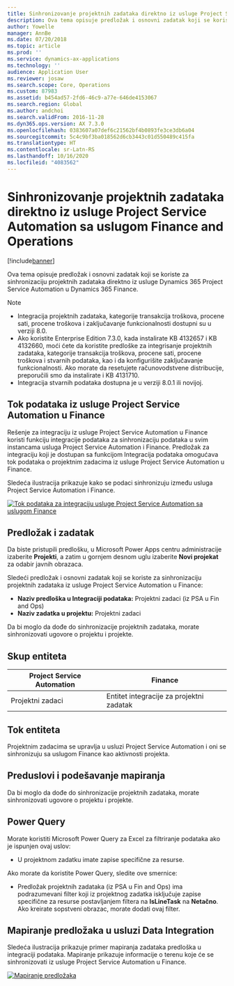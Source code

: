 ```yaml
---
title: Sinhronizovanje projektnih zadataka direktno iz usluge Project Service Automation sa uslugom Finance and Operations
description: Ova tema opisuje predložak i osnovni zadatak koji se koriste za sinhronizaciju projektnih zadataka direktno iz usluge Microsoft Dynamics 365 Project Service Automation u Dynamics 365 Finance.
author: Yowelle
manager: AnnBe
ms.date: 07/20/2018
ms.topic: article
ms.prod: ''
ms.service: dynamics-ax-applications
ms.technology: ''
audience: Application User
ms.reviewer: josaw
ms.search.scope: Core, Operations
ms.custom: 87983
ms.assetid: b454ad57-2fd6-46c9-a77e-646de4153067
ms.search.region: Global
ms.author: andchoi
ms.search.validFrom: 2016-11-28
ms.dyn365.ops.version: AX 7.3.0
ms.openlocfilehash: 0383607a07def6c21562bf4b0893fe3ce3db6a04
ms.sourcegitcommit: 5c4c9bf3ba018562d6cb3443c01d550489c415fa
ms.translationtype: HT
ms.contentlocale: sr-Latn-RS
ms.lasthandoff: 10/16/2020
ms.locfileid: "4083562"
---
```

# <a name="synchronize-project-tasks-directly-from-project-service-automation-to-finance-and-operations"></a>Sinhronizovanje projektnih zadataka direktno iz usluge Project Service Automation sa uslugom Finance and Operations

[!include[banner](../includes/banner.md)]

Ova tema opisuje predložak i osnovni zadatak koji se koriste za sinhronizaciju projektnih zadataka direktno iz usluge Dynamics 365 Project Service Automation u Dynamics 365 Finance.

> [!NOTE]
> - Integracija projektnih zadataka, kategorije transakcija troškova, procene sati, procene troškova i zaključavanje funkcionalnosti dostupni su u verziji 8.0.
> - Ako koristite Enterprise Edition 7.3.0, kada instalirate KB 4132657 i KB 4132660, moći ćete da koristite predloške za integrisanje projektnih zadataka, kategorije transakcija troškova, procene sati, procene troškova i stvarnih podataka, kao i da konfigurišite zaključavanje funkcionalnosti. Ako morate da resetujete računovodstvene distribucije, preporučili smo da instalirate i KB 4131710.
> - Integracija stvarnih podataka dostupna je u verziji 8.0.1 ili novijoj.

## <a name="data-flow-for-project-service-automation-to-finance"></a>Tok podataka iz usluge Project Service Automation u Finance

Rešenje za integraciju iz usluge Project Service Automation u Finance koristi funkciju integracije podataka za sinhronizaciju podataka u svim instancama usluga Project Service Automation i Finance. Predložak za integraciju koji je dostupan sa funkcijom Integracija podataka omogućava tok podataka o projektnim zadacima iz usluge Project Service Automation u Finance.

Sledeća ilustracija prikazuje kako se podaci sinhronizuju između usluga Project Service Automation i Finance.

[![Tok podataka za integraciju usluge Project Service Automation sa uslugom Finance](./media/ProjectTasksFlow.png)](./media/ProjectTasksFlow.png)

## <a name="template-and-task"></a>Predložak i zadatak

Da biste pristupili predlošku, u Microsoft Power Apps centru administracije izaberite **Projekti**, a zatim u gornjem desnom uglu izaberite **Novi projekat** za odabir javnih obrazaca.

Sledeći predložak i osnovni zadatak koji se koriste za sinhronizaciju projektnih zadataka iz usluge Project Service Automation u Finance:

- **Naziv predloška u Integraciji podataka:** Projektni zadaci (iz PSA u Fin and Ops)
- **Naziv zadatka u projektu:** Projektni zadaci

Da bi moglo da dođe do sinhronizacije projektnih zadataka, morate sinhronizovati ugovore o projektu i projekte.

## <a name="entity-set"></a>Skup entiteta

| Project Service Automation | Finance                             |
|----------------------------|-------------------------------------|
| Projektni zadaci              | Entitet integracije za projektni zadatak |

## <a name="entity-flow"></a>Tok entiteta

Projektnim zadacima se upravlja u usluzi Project Service Automation i oni se sinhronizuju sa uslugom Finance kao aktivnosti projekta.

## <a name="prerequisites-and-mapping-setup"></a>Preduslovi i podešavanje mapiranja

Da bi moglo da dođe do sinhronizacije projektnih zadataka, morate sinhronizovati ugovore o projektu i projekte.

## <a name="power-query"></a>Power Query

Morate koristiti Microsoft Power Query za Excel za filtriranje podataka ako je ispunjen ovaj uslov:

- U projektnom zadatku imate zapise specifične za resurse.

Ako morate da koristite Power Query, sledite ove smernice:

- Predložak projektnih zadataka (iz PSA u Fin and Ops) ima podrazumevani filter koji iz projektnog zadatka isključuje zapise specifične za resurse postavljanjem filtera na **IsLineTask** na **Netačno**. Ako kreirate sopstveni obrazac, morate dodati ovaj filter.

## <a name="template-mapping-in-data-integration"></a>Mapiranje predložaka u usluzi Data Integration

Sledeća ilustracija prikazuje primer mapiranja zadataka predloška u integraciji podataka. Mapiranje prikazuje informacije o terenu koje će se sinhronizovati iz usluge Project Service Automation u Finance.

[![Mapiranje predložaka](./media/ProjectTasksMapping.png)](./media/ProjectTasksMapping.png)
